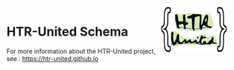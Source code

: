 <img src="./static/img/htr-united-schema.png" width=150 align=right>

# HTR-United Schema

For more information about the HTR-United project, see : https://htr-united.github.io


